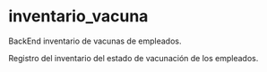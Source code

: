 # inventario_vacuna
BackEnd inventario de vacunas de empleados.

Registro del inventario del estado de vacunación de los empleados.
